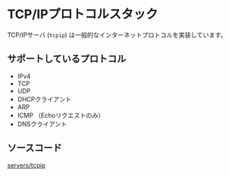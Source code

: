 # TCP/IPプロトコルスタック

TCP/IPサーバ (`tcpip`) は一般的なインターネットプロトコルを実装しています。

## サポートしているプロトコル

- IPv4
- TCP
- UDP
- DHCPクライアント
- ARP
- ICMP （Echoリクエストのみ）
- DNSクライアント

## ソースコード

[servers/tcpip](https://github.com/zuki/resea/tree/master/servers/tcpip)
